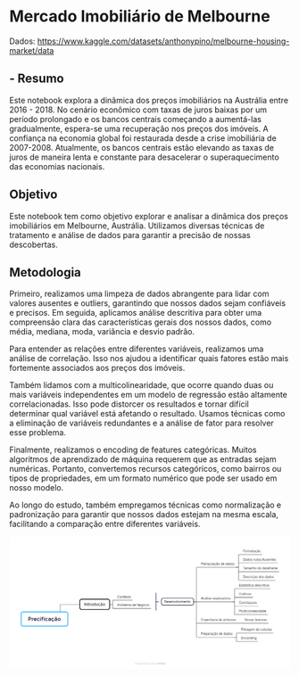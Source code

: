 # Mercado Imobiliário de Melbourne
Dados: https://www.kaggle.com/datasets/anthonypino/melbourne-housing-market/data

## - Resumo

Este notebook explora a dinâmica dos preços imobiliários na Austrália entre 2016 - 2018. No cenário econômico com taxas de juros baixas por um período prolongado e os bancos centrais começando a aumentá-las gradualmente, espera-se uma recuperação nos preços dos imóveis. A confiança na economia global foi restaurada desde a crise imobiliária de 2007-2008. Atualmente, os bancos centrais estão elevando as taxas de juros de maneira lenta e constante para desacelerar o superaquecimento das economias nacionais.

## Objetivo

Este notebook tem como objetivo explorar e analisar a dinâmica dos preços imobiliários em Melbourne, Austrália. Utilizamos diversas técnicas de tratamento e análise de dados para garantir a precisão de nossas descobertas.

## Metodologia

Primeiro, realizamos uma limpeza de dados abrangente para lidar com valores ausentes e outliers, garantindo que nossos dados sejam confiáveis e precisos. Em seguida, aplicamos análise descritiva para obter uma compreensão clara das características gerais dos nossos dados, como média, mediana, moda, variância e desvio padrão.

Para entender as relações entre diferentes variáveis, realizamos uma análise de correlação. Isso nos ajudou a identificar quais fatores estão mais fortemente associados aos preços dos imóveis.

Também lidamos com a multicolinearidade, que ocorre quando duas ou mais variáveis independentes em um modelo de regressão estão altamente correlacionadas. Isso pode distorcer os resultados e tornar difícil determinar qual variável está afetando o resultado. Usamos técnicas como a eliminação de variáveis redundantes e a análise de fator para resolver esse problema.

Finalmente, realizamos o encoding de features categóricas. Muitos algoritmos de aprendizado de máquina requerem que as entradas sejam numéricas. Portanto, convertemos recursos categóricos, como bairros ou tipos de propriedades, em um formato numérico que pode ser usado em nosso modelo.

Ao longo do estudo, também empregamos técnicas como normalização e padronização para garantir que nossos dados estejam na mesma escala, facilitando a comparação entre diferentes variáveis.

![Fluxograma!](database/eda-melbourne-Map.png)


